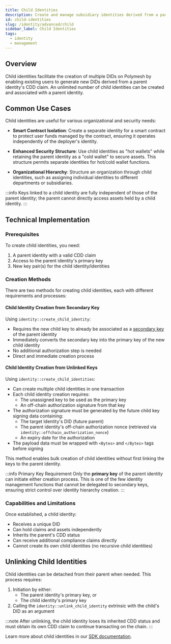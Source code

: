 ```yaml
---
title: Child Identities
description: Create and manage subsidiary identities derived from a parent identity while maintaining independent control and assets
id: child-identities
slug: /identity/advanced/child
sidebar_label: Child Identities
tags:
  - identity
  - management
---
```


## Overview

Child identities facilitate the creation of multiple DIDs on Polymesh by enabling existing users to generate new DIDs derived from a parent identity's CDD claim. An unlimited number of child identities can be created and associated with a parent identity.

## Common Use Cases

Child identities are useful for various organizational and security needs:

- **Smart Contract Isolation**: Create a separate identity for a smart contract to protect user funds managed by the contract, ensuring it operates independently of the deployer's identity.

- **Enhanced Security Structure**: Use child identities as "hot wallets" while retaining the parent identity as a "cold wallet" to secure assets. This structure permits separate identities for hot/cold wallet functions.

- **Organizational Hierarchy**: Structure an organization through child identities, such as assigning individual identities to different departments or subsidiaries.

:::info
Keys linked to a child identity are fully independent of those of the parent identity; the parent cannot directly access assets held by a child identity.
:::

## Technical Implementation

### Prerequisites

To create child identities, you need:

1. A parent identity with a valid CDD claim
2. Access to the parent identity's primary key
3. New key pair(s) for the child identity/identities

### Creation Methods

There are two methods for creating child identities, each with different requirements and processes:

#### Child Identity Creation from Secondary Key

Using `identity::create_child_identity`:

- Requires the new child key to already be associated as a [secondary key](/identity/advanced/secondary-keys) of the parent identity
- Immediately converts the secondary key into the primary key of the new child identity
- No additional authorization step is needed
- Direct and immediate creation process

#### Child Identity Creation from Unlinked Keys

Using `identity::create_child_identities`:

- Can create multiple child identities in one transaction
- Each child identity creation requires:
  - The unassigned key to be used as the primary key
  - An off-chain authorization signature from that key
- The authorization signature must be generated by the future child key signing data containing:
  - The target Identity's DID (future parent)
  - The parent identity's off-chain authorization nonce (retrieved via `identity::offchain_authorization_nonce`)
  - An expiry date for the authorization
- The payload data must be wrapped with `<Bytes>` and `</Bytes>` tags before signing

This method enables bulk creation of child identities without first linking the keys to the parent identity.

:::info Primary Key Requirement
Only the **primary key** of the parent identity can initiate either creation process. This is one of the few identity management functions that cannot be delegated to secondary keys, ensuring strict control over identity hierarchy creation.
:::

### Capabilities and Limitations

Once established, a child identity:

- Receives a unique DID
- Can hold claims and assets independently
- Inherits the parent's CDD status
- Can receive additional compliance claims directly
- Cannot create its own child identities (no recursive child identities)

## Unlinking Child Identities

Child identities can be detached from their parent when needed. This process requires:

1. Initiation by either:
   - The parent identity's primary key, or
   - The child identity's primary key
2. Calling the `identity::unlink_child_identity` extrinsic with the child's DID as an argument

:::note
After unlinking, the child identity loses its inherited CDD status and must obtain its own CDD claim to continue transacting on the chain.
:::

Learn more about child identities in our [SDK documentation](/sdk-docs/classes/API/Entities/Identity/ChildIdentity).

